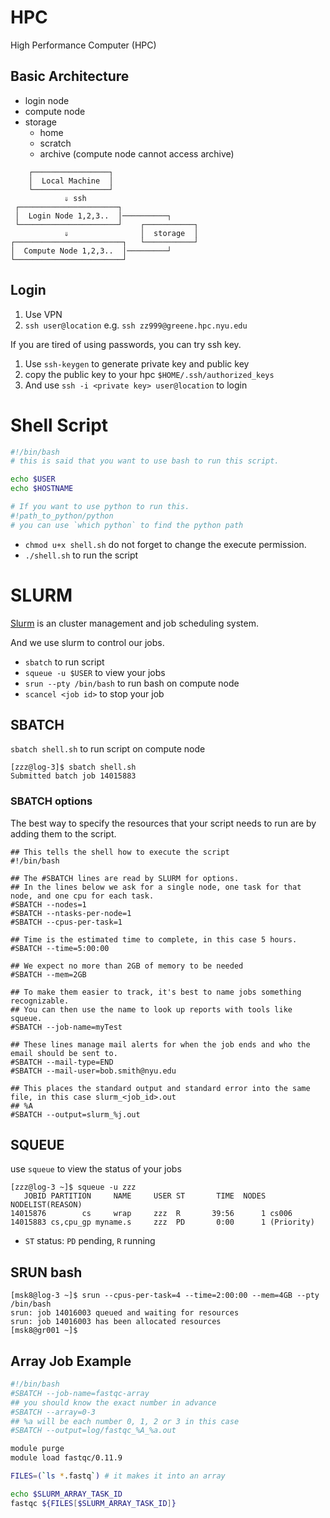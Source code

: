 # HPC

High Performance Computer (HPC)

## Basic Architecture

- login node
- compute node
- storage
  - home
  - scratch
  - archive (compute node cannot access archive)

```
    ┌─────────────────┐
    │  Local Machine  │
    └─────────────────┘
            ⇓ ssh
 ┌──────────────────────┐
 │  Login Node 1,2,3..  │──────────┐
 └──────────────────────┘    ┌───────────┐
            ⇓                │  storage  │
┌────────────────────────┐   └───────────┘
│  Compute Node 1,2,3..  │─────────┘
└────────────────────────┘
```

## Login

1. Use VPN
2. `ssh user@location` e.g. `ssh zz999@greene.hpc.nyu.edu`

If you are tired of using passwords, you can try ssh key.

1. Use `ssh-keygen` to generate private key and public key
2. copy the public key to your hpc `$HOME/.ssh/authorized_keys`
3. And use `ssh -i <private key> user@location` to login

# Shell Script

```bash
#!/bin/bash
# this is said that you want to use bash to run this script.

echo $USER
echo $HOSTNAME

# If you want to use python to run this.
#!path_to_python/python
# you can use `which python` to find the python path
```

- `chmod u+x shell.sh` do not forget to change the execute permission.
- `./shell.sh` to run the script

# SLURM

[Slurm](https://slurm.schedmd.com/overview.html) is an cluster management and job scheduling system.

And we use slurm to control our jobs.

- `sbatch` to run script
- `squeue -u $USER` to view your jobs
- `srun --pty /bin/bash` to run bash on compute node
- `scancel <job id>` to stop your job

## SBATCH

`sbatch shell.sh` to run script on compute node

```
[zzz@log-3]$ sbatch shell.sh
Submitted batch job 14015883
```

### SBATCH options

The best way to specify the resources that your script needs to run are by adding them to the script.

```
## This tells the shell how to execute the script
#!/bin/bash

## The #SBATCH lines are read by SLURM for options. 
## In the lines below we ask for a single node, one task for that node, and one cpu for each task. 
#SBATCH --nodes=1
#SBATCH --ntasks-per-node=1
#SBATCH --cpus-per-task=1

## Time is the estimated time to complete, in this case 5 hours.
#SBATCH --time=5:00:00

## We expect no more than 2GB of memory to be needed
#SBATCH --mem=2GB

## To make them easier to track, it's best to name jobs something recognizable. 
## You can then use the name to look up reports with tools like squeue.
#SBATCH --job-name=myTest

## These lines manage mail alerts for when the job ends and who the email should be sent to. 
#SBATCH --mail-type=END
#SBATCH --mail-user=bob.smith@nyu.edu

## This places the standard output and standard error into the same file, in this case slurm_<job_id>.out 
## %A 
#SBATCH --output=slurm_%j.out
```

## SQUEUE

use `squeue` to view the status of your jobs

```
[zzz@log-3 ~]$ squeue -u zzz
   JOBID PARTITION     NAME     USER ST       TIME  NODES NODELIST(REASON)
14015876        cs     wrap     zzz  R       39:56      1 cs006
14015883 cs,cpu_gp myname.s     zzz  PD       0:00      1 (Priority)
```

- `ST` status: `PD` pending, `R` running

## SRUN bash

```
[msk8@log-3 ~]$ srun --cpus-per-task=4 --time=2:00:00 --mem=4GB --pty /bin/bash
srun: job 14016003 queued and waiting for resources
srun: job 14016003 has been allocated resources
[msk8@gr001 ~]$
```

## Array Job Example

```bash
#!/bin/bash
#SBATCH --job-name=fastqc-array
## you should know the exact number in advance
#SBATCH --array=0-3
## %a will be each number 0, 1, 2 or 3 in this case
#SBATCH --output=log/fastqc_%A_%a.out

module purge
module load fastqc/0.11.9

FILES=(`ls *.fastq`) # it makes it into an array

echo $SLURM_ARRAY_TASK_ID
fastqc ${FILES[$SLURM_ARRAY_TASK_ID]}
```